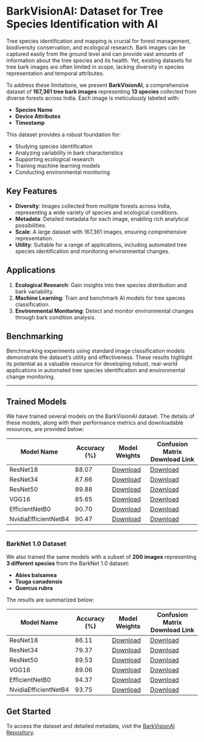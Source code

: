   # BarkVisionAI: Dataset for Tree Species Identification with AI

Tree species identification and mapping is crucial for forest management, biodiversity conservation, and ecological research. Bark images can be captured easily from the ground level and can provide vast amounts of information about the tree species and its health. Yet, existing datasets for tree bark images are often limited in scope, lacking diversity in species representation and temporal attributes.

To address these limitations, we present **BarkVisionAI**, a comprehensive dataset of **167,361 tree bark images** representing **13 species** collected from diverse forests across India. Each image is meticulously labeled with:

- **Species Name**
- **Device Attributes**
- **Timestamp**

This dataset provides a robust foundation for:

- Studying species identification
- Analyzing variability in bark characteristics
- Supporting ecological research
- Training machine learning models
- Conducting environmental monitoring

## Key Features
- **Diversity**: Images collected from multiple forests across India, representing a wide variety of species and ecological conditions.
- **Metadata**: Detailed metadata for each image, enabling rich analytical possibilities.
- **Scale**: A large dataset with 167,361 images, ensuring comprehensive representation.
- **Utility**: Suitable for a range of applications, including automated tree species identification and monitoring environmental changes.

## Applications
1. **Ecological Research**: Gain insights into tree species distribution and bark variability.
2. **Machine Learning**: Train and benchmark AI models for tree species classification.
3. **Environmental Monitoring**: Detect and monitor environmental changes through bark condition analysis.

## Benchmarking
Benchmarking experiments using standard image classification models demonstrate the dataset’s utility and effectiveness. These results highlight its potential as a valuable resource for developing robust, real-world applications in automated tree species identification and environmental change monitoring.

---

## Trained Models
We have trained several models on the BarkVisionAI dataset. The details of these models, along with their performance metrics and downloadable resources, are provided below:

| Model Name       | Accuracy (%) | Model Weights                                                                 | Confusion Matrix Download Link                                 |
|------------------|--------------|-------------------------------------------------------------------------------|---------------------------------|
| ResNet18         | 88.07         | [Download](https://iofe-greenbase-bucket.s3.us-east-1.amazonaws.com/nCount/released-data-models/models/resnet18/resnet18.pth)                            | [Download](https://iofe-greenbase-bucket.s3.us-east-1.amazonaws.com/nCount/released-data-models/confusion+matrix/Resnet18.png)    |
| ResNet34  | 87.66         | [Download](https://iofe-greenbase-bucket.s3.us-east-1.amazonaws.com/nCount/released-data-models/models/resnet34/resnet34.pth)                      | [Download](https://iofe-greenbase-bucket.s3.us-east-1.amazonaws.com/nCount/released-data-models/confusion+matrix/Resnet34.png)|
| ResNet50      | 89.88         | [Download](https://iofe-greenbase-bucket.s3.us-east-1.amazonaws.com/nCount/released-data-models/models/resnet50/resnet50.pth)                         | [Download](https://iofe-greenbase-bucket.s3.us-east-1.amazonaws.com/nCount/released-data-models/confusion+matrix/Resnet50.png) |
| VGG16      | 85.65         | [Download](https://iofe-greenbase-bucket.s3.us-east-1.amazonaws.com/nCount/released-data-models/models/VGG16/VGG16.pth)                         | [Download](https://iofe-greenbase-bucket.s3.us-east-1.amazonaws.com/nCount/released-data-models/confusion+matrix/VGG16.png) |
| EfficientNetB0         | 90.70        | [Download](https://iofe-greenbase-bucket.s3.us-east-1.amazonaws.com/nCount/released-data-models/models/EfficientNetB0/EfficientNetB0.pth)                            | [Download](https://iofe-greenbase-bucket.s3.us-east-1.amazonaws.com/nCount/released-data-models/confusion+matrix/EfficientNetB0.png)    |
| NvidiaEfficientNetB4         | 90.47        | [Download](https://iofe-greenbase-bucket.s3.us-east-1.amazonaws.com/nCount/released-data-models/models/NvidiaEfficientNetB4/NvidiaEfficientNetB4.pth)                            | [Download](https://iofe-greenbase-bucket.s3.us-east-1.amazonaws.com/nCount/released-data-models/confusion+matrix/NvidiaEfficientNetB4.png)    |

---
### BarkNet 1.0 Dataset
We also trained the same models with a subset of **200 images** representing **3 different species** from the BarkNet 1.0 dataset:
- **Abies balsamea**
- **Tsuga canadensis**
- **Quercus rubra**

The results are summarized below:

| Model Name       | Accuracy (%) | Model Weights                                                                 | Confusion Matrix Download Link                                 |
|------------------|--------------|-------------------------------------------------------------------------------|--------------------------------------------------------------|
| ResNet18         | 86.11         | [Download](https://iofe-greenbase-bucket.s3.us-east-1.amazonaws.com/nCount/released-data-models/Barknet+Trained+Models/resnet18/resnet18+.pth)                            | [Download](https://iofe-greenbase-bucket.s3.us-east-1.amazonaws.com/nCount/released-data-models/confusion+matrix/Resnet18_barknet.png)    |
| ResNet34  | 79.37         | [Download](https://iofe-greenbase-bucket.s3.us-east-1.amazonaws.com/nCount/released-data-models/Barknet+Trained+Models/resnet34/resnet34.pth)                      | [Download](https://iofe-greenbase-bucket.s3.us-east-1.amazonaws.com/nCount/released-data-models/confusion+matrix/Resnet34_barknet.png)|
| ResNet50      | 89.53         | [Download](https://iofe-greenbase-bucket.s3.us-east-1.amazonaws.com/nCount/released-data-models/Barknet+Trained+Models/resnet50/resnet50.pth)                         | [Download](https://iofe-greenbase-bucket.s3.us-east-1.amazonaws.com/nCount/released-data-models/confusion+matrix/Resnet50_barknet.png) |
| VGG16      | 89.06         | [Download](https://iofe-greenbase-bucket.s3.us-east-1.amazonaws.com/nCount/released-data-models/Barknet+Trained+Models/VGG16/VGG16.pth)                         | [Download](https://iofe-greenbase-bucket.s3.us-east-1.amazonaws.com/nCount/released-data-models/confusion+matrix/VGG16_barknet.png) |
| EfficientNetB0         | 94.37        | [Download](https://iofe-greenbase-bucket.s3.us-east-1.amazonaws.com/nCount/released-data-models/Barknet+Trained+Models/EfficientNetB0/EfficientNetB0.pth)                            | [Download](https://iofe-greenbase-bucket.s3.us-east-1.amazonaws.com/nCount/released-data-models/confusion+matrix/EfficientNetB0_barknet.png)    |
| NvidiaEfficientNetB4         | 93.75        | [Download](https://iofe-greenbase-bucket.s3.us-east-1.amazonaws.com/nCount/released-data-models/Barknet+Trained+Models/NvidiaEfficientNetB4/NvidiaEfficientNetB4.pth)                            | [Download](https://iofe-greenbase-bucket.s3.us-east-1.amazonaws.com/nCount/released-data-models/confusion+matrix/NvidiaEfficientNetB4_barknet.png)    |


## Get Started
To access the dataset and detailed metadata, visit the [BarkVisionAI Repository](#).
